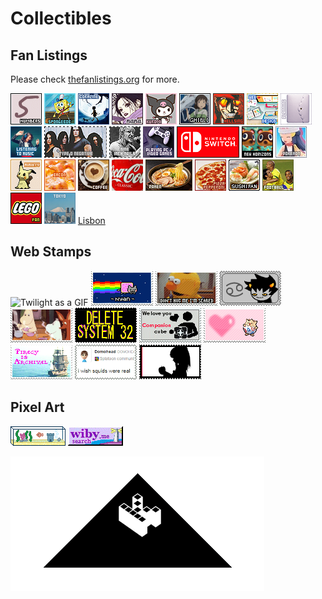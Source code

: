 # Collectibles

## Fan Listings

Please check [thefanlistings.org](https://thefanlistings.org/tfl101.php) for more.

[![Numbers](https://raw.githubusercontent.com/ishiikurisu/web_graphics/refs/heads/master/numbers.gif)](https://decembergirl.net/numbers/)
[![SpongeBob SquarePants](https://raw.githubusercontent.com/ishiikurisu/web_graphics/refs/heads/master/spongebob.png)](http://spongebob.ravenbeauty.net/)
[![Coraline](https://raw.githubusercontent.com/ishiikurisu/web_graphics/refs/heads/master/coraline.gif)](https://fanimated.net/coraline/index.php)
[![Nana](https://raw.githubusercontent.com/ishiikurisu/web_graphics/refs/heads/master/nana.png)](http://arcticrose.net/nana)
[![Kuromi](https://raw.githubusercontent.com/ishiikurisu/web_graphics/refs/heads/master/kuromi.png)](http://hellokitty.ravenbeauty.net/kuromi)
[![Ghibli](https://raw.githubusercontent.com/ishiikurisu/web_graphics/refs/heads/master/ghibli.gif)](http://ghibli.perfectdrug.net)
[![Hellsing](https://raw.githubusercontent.com/ishiikurisu/web_graphics/refs/heads/master/hellsing.gif)](https://michiru.org/hellsing/)
[![Web Design](https://raw.githubusercontent.com/ishiikurisu/web_graphics/refs/heads/master/webdesign.png)](https://fan.enamour.nu/web/)
[![Planning](https://raw.githubusercontent.com/ishiikurisu/web_graphics/refs/heads/master/planning.png)](https://starry-eyed.geensoukai.net/planners/)
[![Music](https://raw.githubusercontent.com/ishiikurisu/web_graphics/refs/heads/master/music.png)](http://roadtonowhere.altervista.org/music)
[![Type O Negative](https://raw.githubusercontent.com/ishiikurisu/web_graphics/refs/heads/master/ton.png)](https://moudoku.com/type)
[![Nine Inch Nails](https://raw.githubusercontent.com/ishiikurisu/web_graphics/refs/heads/master/nin.png)](http://rhythm-emotion.net/nin)
[![Games](https://raw.githubusercontent.com/ishiikurisu/web_graphics/refs/heads/master/vg.gif)](http://powerup.i-heart-you.net/gaming)
[![Nintendo Switch](https://raw.githubusercontent.com/ishiikurisu/web_graphics/refs/heads/master/switch.gif)](http://fan.greenhype.net/switch/)
[![ACNH](https://raw.githubusercontent.com/ishiikurisu/web_graphics/refs/heads/master/acnh.jpg)](https://creativeburst.org/animalcrossing/index.php)
[![Pokémon](https://raw.githubusercontent.com/ishiikurisu/web_graphics/refs/heads/master/pkmn.png)](https://amity.seaincense.com/index.php)
[![Mimikyu](https://raw.githubusercontent.com/ishiikurisu/web_graphics/refs/heads/master/mimikyu.gif)](https://michiru.org/mimikyu/)
[![Bacon](https://raw.githubusercontent.com/ishiikurisu/web_graphics/refs/heads/master/bacon.png)](https://bacon.imora.net/)
[![Coffee](https://raw.githubusercontent.com/ishiikurisu/web_graphics/refs/heads/master/coffee.png)](http://coffeegirl.altervista.org/coffee)
[![Coca-Cola](https://raw.githubusercontent.com/ishiikurisu/web_graphics/refs/heads/master/coke.png)](http://sakura.nu/coke/index.php)
[![Ramen](https://raw.githubusercontent.com/ishiikurisu/web_graphics/refs/heads/master/ramen.png)](https://10-31.net/kara/ramen)
[![Pizza](https://raw.githubusercontent.com/ishiikurisu/web_graphics/refs/heads/master/pizza.png)](http://in-blue-rain.org/pepperoni/)
[![Sushi](https://raw.githubusercontent.com/ishiikurisu/web_graphics/refs/heads/master/sushi.gif)](http://sushi.perfectdrug.net)
[![Football](https://raw.githubusercontent.com/ishiikurisu/web_graphics/refs/heads/master/football.gif)](http://www.ladyrose.buruma.net/soccer)
[![Lego](https://raw.githubusercontent.com/ishiikurisu/web_graphics/refs/heads/master/lego.gif)](https://lego.i-heart-you.net)
[![Tokyo](https://raw.githubusercontent.com/ishiikurisu/web_graphics/refs/heads/master/tokyo.png)](http://sakura.nu/tokyo/index.php)
[Lisbon](http://love.in-blue-rain.org/lisbon/)


## Web Stamps

![Twilight as a GIF](https://raw.githubusercontent.com/ishiikurisu/web_graphics/refs/heads/master/twilight.gif)
![Nyan Cat](https://raw.githubusercontent.com/ishiikurisu/web_graphics/refs/heads/master/nyancat.gif)
![Don't Hug Me I'm Scared](https://raw.githubusercontent.com/ishiikurisu/web_graphics/refs/heads/master/dhis.gif)
![Homestuck](https://raw.githubusercontent.com/ishiikurisu/web_graphics/refs/heads/master/homestuck.gif)
![Moomin](https://raw.githubusercontent.com/ishiikurisu/web_graphics/refs/heads/master/moomin.gif)
![Delete system32](https://raw.githubusercontent.com/ishiikurisu/web_graphics/refs/heads/master/delete_system32.gif)
![companion cube](https://raw.githubusercontent.com/ishiikurisu/web_graphics/refs/heads/master/companion_cube.jpeg)
![Togepi](https://raw.githubusercontent.com/ishiikurisu/web_graphics/refs/heads/master/togepi.png)
![Piracy](https://raw.githubusercontent.com/ishiikurisu/web_graphics/refs/heads/master/piracy.png)
![Squids](https://raw.githubusercontent.com/ishiikurisu/web_graphics/refs/heads/master/squids.png)
![Touhou](https://raw.githubusercontent.com/ishiikurisu/web_graphics/refs/heads/master/touhou.gif)


## Pixel Art

![Aquarium](https://raw.githubusercontent.com/ishiikurisu/web_graphics/refs/heads/master/aquarium.gif)
[![Wiby](https://raw.githubusercontent.com/ishiikurisu/web_graphics/refs/heads/master/wiby.gif)](http://wiby.me/)

![Kopimi](https://raw.githubusercontent.com/ishiikurisu/web_graphics/refs/heads/master/kopimi.gif)

